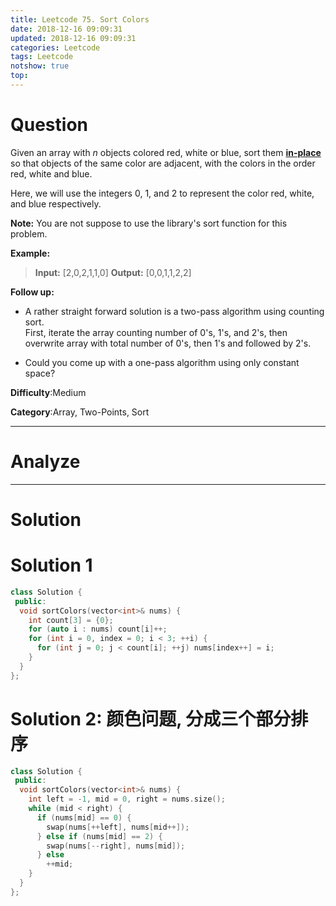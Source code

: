 ```yaml
---
title: Leetcode 75. Sort Colors
date: 2018-12-16 09:09:31
updated: 2018-12-16 09:09:31
categories: Leetcode
tags: Leetcode
notshow: true
top:
---
```


# Question

Given an array with  _n_  objects colored red, white or blue, sort them  **[in-place](https://en.wikipedia.org/wiki/In-place_algorithm)** so that objects of the same color are adjacent, with the colors in the order red, white and blue.

Here, we will use the integers 0, 1, and 2 to represent the color red, white, and blue respectively.

**Note:** You are not suppose to use the library's sort function for this problem.

**Example:**

> **Input:** [2,0,2,1,1,0]
> **Output:** [0,0,1,1,2,2]

**Follow up:**

- A rather straight forward solution is a two-pass algorithm using counting sort.  
  First, iterate the array counting number of 0's, 1's, and 2's, then overwrite array with total number of 0's, then 1's and followed by 2's.

- Could you come up with a one-pass algorithm using only constant space?

**Difficulty**:Medium

**Category**:Array, Two-Points, Sort

<!-- more -->

------------

# Analyze

------------

# Solution

# Solution 1

```cpp
class Solution {
 public:
  void sortColors(vector<int>& nums) {
    int count[3] = {0};
    for (auto i : nums) count[i]++;
    for (int i = 0, index = 0; i < 3; ++i) {
      for (int j = 0; j < count[i]; ++j) nums[index++] = i;
    }
  }
};
```

# Solution 2: 颜色问题, 分成三个部分排序

```cpp
class Solution {
 public:
  void sortColors(vector<int>& nums) {
    int left = -1, mid = 0, right = nums.size();
    while (mid < right) {
      if (nums[mid] == 0) {
        swap(nums[++left], nums[mid++]);
      } else if (nums[mid] == 2) {
        swap(nums[--right], nums[mid]);
      } else
        ++mid;
    }
  }
};
```